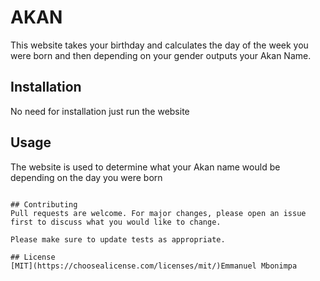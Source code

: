 # AKAN

 This website takes your birthday and calculates the day of the week
          you were born and then depending on your gender outputs your Akan
          Name.

## Installation

No need for installation just run the website


## Usage

The website is used to determine what your Akan name would be depending on the day you were born
```

## Contributing
Pull requests are welcome. For major changes, please open an issue first to discuss what you would like to change.

Please make sure to update tests as appropriate.

## License
[MIT](https://choosealicense.com/licenses/mit/)Emmanuel Mbonimpa
